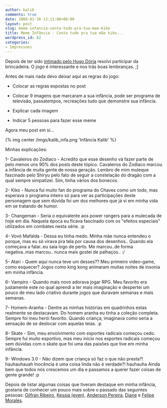 ```yaml
---
author: kalib
comments: true
date: 2009-01-30 13:13:00+00:00
layout: post
slug: meme-infancia-conta-tudo-pra-tua-mae-kiko
title: Meme Infância - Conta tudo pra tua mãe kiko...
wordpress_id: 62
categories:
- Impressoes
---
```


Depois de ter sido [intimado pelo Hugo Dória](http://hdoria.archlinux-br.org/blog/2009/01/29/meme-infancia/) resolvi participar da brincadeira. O jogo é interessante e nos trás boas lembranças. ;]




Antes de mais nada devo deixar aqui as regras do jogo:






  * Colocar as regras expostas no post


  * Colocar 9 imagens que marcaram a sua infância, pode ser programa de televisão, passatempos, recreações tudo que demonstre sua infância.


  * Explicar cada imagem


  * Indicar 5 pessoas para fazer esse meme




Agora meu post em si...

{% img center /imgs/kalib_infa.png 'Infância Kalib' %}

Minhas explicações:




1- Cavaleiros do Zodiaco - Acredito que esse desenho vá fazer parte de pelo menos uns 90% dos posts deste tópico. Cavaleiros do Zodiaco marcou a infância de muita gente de nossa geração. Lembro de mim muleque fascinado pelo Shiryu pelo fato de seguir a constelação do dragão com a qual sempre simpatizei. Sim, tinha vários dos bonecos.  

2- Kiko - Nunca fui muito fan do programa do Chaves como um todo, mas esperava o programa inteiro só para ver as participações deste personagem que sem dúvida foi um dos melhores que já vi em minha vida em se tratando de humor.  

3- Changeman - Seria o equivalente aos power rangers para a mulecada de hoje em dia. Naquela época eu ficava fascinado com os "efeitos especiais" utilizados em combates nesta série. :p  

4- Vovó Mafalda - Dessa eu tinha medo. Minha mãe nunca entendeu o porque, mas eu só virava pra tela por causa dos desenhos.. Quando ela começava a falar..eu saia logo de perto. Me marcou..de forma negativa..mas marcou.. nunca mais gostei de palhaços.. :/  

5- Atari - Quem aqui nunca teve um desses?? Meu primeiro video-game, como esquecer? Jogos como king kong animaram muitas noites de insonia em minha infância.  

6- Vampiro - Quando mais novo adorava jogar RPG. Meu favorito era justamente este no qual aprendi a ter mais imaginação e despertei um pouco de meu lado criativo durante jogos que duravam semanas e mais semanas.  

7- Homem-Aranha - Dentre as minhas histórias em quadrinhos estas realmente se destacavam. Do homem aranha eu tinha a coleção completa. Sempre foi meu herói favorito. Quando criança, imaginava como seria a sensação de se deslocar com aquelas teias. :p  

8- Skate - Sim, meu envolvimento com esportes radicais começou cedo. Sempre fui muito esportivo, mas meu início nos esportes radicais começou sem dúvidas com o skate que foi uma das paixões que tive em minha infância.  

9- Windows 3.0 - Não dizem que criança só faz o que não presta?! hauhauhauah Inocência é uma coisa linda não é verdade?! hauhauha Ainda bem que todos nós crescemos um dia e passamos a querer fazer coisas de gente grande! :p




Depois de listar algumas coisas que tiveram destaque em minha infância, gostaria de conhecer um pouco mais sobre o passado das seguintes pessoas: [Gilfran Ribeiro](http://blog.gilfran.net/), [Kessia (even)](http://even.archlinux-br.org/blog), [Anderson Pereira](http://vivendotecnologia.blogspot.com/), [Diane](http://elidianemf.blogspot.com/) e [Felipe Morales](http://felipeblog.freehostia.com/wordpress/).